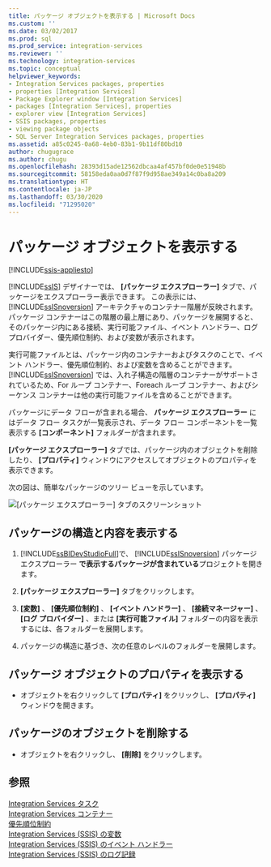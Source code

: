 ```yaml
---
title: パッケージ オブジェクトを表示する | Microsoft Docs
ms.custom: ''
ms.date: 03/02/2017
ms.prod: sql
ms.prod_service: integration-services
ms.reviewer: ''
ms.technology: integration-services
ms.topic: conceptual
helpviewer_keywords:
- Integration Services packages, properties
- properties [Integration Services]
- Package Explorer window [Integration Services]
- packages [Integration Services], properties
- explorer view [Integration Services]
- SSIS packages, properties
- viewing package objects
- SQL Server Integration Services packages, properties
ms.assetid: a85c0245-0a68-4eb0-83b1-9b11df80bd10
author: chugugrace
ms.author: chugu
ms.openlocfilehash: 28393d15ade12562dbcaa4af457bf0de0e51948b
ms.sourcegitcommit: 58158eda0aa0d7f87f9d958ae349a14c0ba8a209
ms.translationtype: HT
ms.contentlocale: ja-JP
ms.lasthandoff: 03/30/2020
ms.locfileid: "71295020"
---
```

# <a name="view-package-objects"></a>パッケージ オブジェクトを表示する

[!INCLUDE[ssis-appliesto](../includes/ssis-appliesto-ssvrpluslinux-asdb-asdw-xxx.md)]


  [!INCLUDE[ssIS](../includes/ssis-md.md)] デザイナーでは、 **[パッケージ エクスプローラー]** タブで、パッケージをエクスプローラー表示できます。 この表示には、 [!INCLUDE[ssISnoversion](../includes/ssisnoversion-md.md)] アーキテクチャのコンテナー階層が反映されます。 パッケージ コンテナーはこの階層の最上層にあり、パッケージを展開すると、そのパッケージ内にある接続、実行可能ファイル、イベント ハンドラー、ログ プロバイダー、優先順位制約、および変数が表示されます。  
  
 実行可能ファイルとは、パッケージ内のコンテナーおよびタスクのことで、イベント ハンドラー、優先順位制約、および変数を含めることができます。 [!INCLUDE[ssISnoversion](../includes/ssisnoversion-md.md)] では、入れ子構造の階層のコンテナーがサポートされているため、For ループ コンテナー、Foreach ループ コンテナー、およびシーケンス コンテナーは他の実行可能ファイルを含めることができます。  
  
 パッケージにデータ フローが含まれる場合、 **パッケージ エクスプローラー** にはデータ フロー タスクが一覧表示され、データ フロー コンポーネントを一覧表示する **[コンポーネント]** フォルダーが含まれます。  
  
 **[パッケージ エクスプローラー]** タブでは、パッケージ内のオブジェクトを削除したり、 **[プロパティ]** ウィンドウにアクセスしてオブジェクトのプロパティを表示できます。  
  
 次の図は、簡単なパッケージのツリー ビューを示しています。  
  
 ![[パッケージ エクスプローラー] タブのスクリーンショット](../integration-services/media/packageexplorer.gif "[パッケージ エクスプローラー] タブのスクリーンショット")  
  
## <a name="view-the-package-structure-and-content"></a>パッケージの構造と内容を表示する  
  
1.  [!INCLUDE[ssBIDevStudioFull](../includes/ssbidevstudiofull-md.md)]で、 [!INCLUDE[ssISnoversion](../includes/ssisnoversion-md.md)] パッケージ エクスプローラー **で表示するパッケージが含まれている**プロジェクトを開きます。  
  
2.  **[パッケージ エクスプローラー]** タブをクリックします。  
  
3.  **[変数]** 、 **[優先順位制約]** 、 **[イベント ハンドラー]** 、 **[接続マネージャー]** 、 **[ログ プロバイダー]** 、または **[実行可能ファイル]** フォルダーの内容を表示するには、各フォルダーを展開します。  
  
4.  パッケージの構造に基づき、次の任意のレベルのフォルダーを展開します。  
  
## <a name="view-the-properties-of-a-package-object"></a>パッケージ オブジェクトのプロパティを表示する
  
-   オブジェクトを右クリックして **[プロパティ]** をクリックし、 **[プロパティ]** ウィンドウを開きます。  
  
## <a name="delete-an-object-in-a-package"></a>パッケージのオブジェクトを削除する  
  
-   オブジェクトを右クリックし、 **[削除]** をクリックします。 
 
## <a name="see-also"></a>参照  
 [Integration Services タスク](../integration-services/control-flow/integration-services-tasks.md)   
 [Integration Services コンテナー](../integration-services/control-flow/integration-services-containers.md)   
 [優先順位制約](../integration-services/control-flow/precedence-constraints.md)   
 [Integration Services &#40;SSIS&#41; の変数](../integration-services/integration-services-ssis-variables.md)   
 [Integration Services &#40;SSIS&#41; のイベント ハンドラー](../integration-services/integration-services-ssis-event-handlers.md)   
 [Integration Services &#40;SSIS&#41; のログ記録](../integration-services/performance/integration-services-ssis-logging.md)  
  
  
